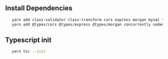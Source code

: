 ## Install Dependencies

```bash
   yarn add class-validator class-transform cors express morgan mysql typeorm typeorm-naming-strategies typescript dotenv cross-env
   yarn add @types/cors @types/express @types/morgan concurrently nodemon --dev

```

## Typescript init

```bash
   yarn tsc --init
```
